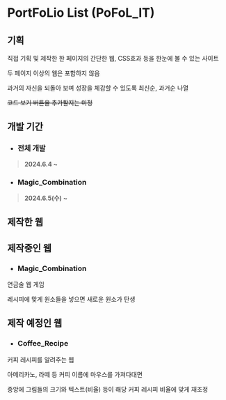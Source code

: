 # PortFoLio List (PoFoL_IT)
## 기획
직접 기획 및 제작한 한 페이지의 간단한 웹, CSS효과 등을 한눈에 볼 수 있는 사이트

두 페이지 이상의 웹은 포함하지 않음

과거의 자신을 되돌아 보며 성장을 체감할 수 있도록 최신순, 과거순 나열

~~코드 보기 버튼을 추가할지는 미정~~
## 개발 기간
* ### 전체 개발
> **2024.6.4 ~**
* ### Magic_Combination
> **2024.6.5(수) ~**
## 제작한 웹
## 제작중인 웹
* ### Magic_Combination
연금술 웹 게임

레시피에 맞게 원소들을 넣으면 새로운 원소가 탄생
## 제작 예정인 웹
* ### Coffee_Recipe
커피 레시피를 알려주는 웹

아메리카노, 라떼 등 커피 이름에 마우스를 가져다대면

중앙에 그림들의 크기와 텍스트(비율) 등이 해당 커피 레시피 비율에 맞게 재조정
